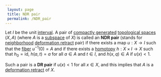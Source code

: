 ```yaml
---
 layout: page
 title: NDR pair
 permalink: /NDR_pair
---
```


Let $I$ be the unit [interval](https://defsmath.github.io/DefsMath/interval). A pair of [compactly generated](https://defsmath.github.io/DefsMath/compactly_generated) [topological spaces](https://defsmath.github.io/DefsMath/topological_space) $(X,A)$ (where $A$ is a [subspace](https://defsmath.github.io/DefsMath/subspace_topology) of $X$) is called an **NDR pair**
(stands for [neighborhood](https://defsmath.github.io/DefsMath/neighborhood) [deformation retract](https://defsmath.github.io/DefsMath/deformation_retraction) pair) if there exists a map $u:X\to I$ such that the [fiber](https://defsmath.github.io/DefsMath/fiber) $u^{-1}(0) = A$ and if there exists a [homotopy](https://defsmath.github.io/DefsMath/homotopy) $h:X\times I \to X$ such that $h_0 = \text{id}$, $h(a,t) = a$ for all $a\in A$ and $t\in I$, and $h(x,q) \in A$ if $u(x)<1$.

Such a pair is a **DR pair** if $u(x) < 1$ for all $x\in X$, and this implies that $A$ is a [deformation retract](https://defsmath.github.io/DefsMath/#######################deformation_retract) of $X$. 

